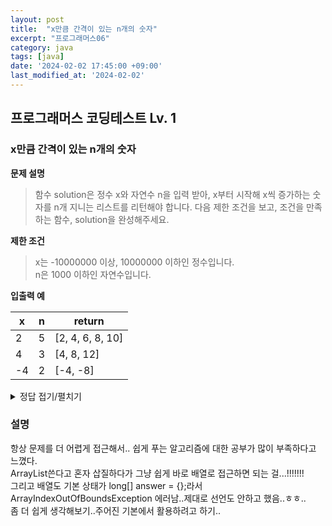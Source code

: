 ```yaml
---
layout: post
title:  "x만큼 간격이 있는 n개의 숫자"
excerpt: "프로그래머스06"
category: java
tags: [java]
date: '2024-02-02 17:45:00 +09:00'
last_modified_at: '2024-02-02'
---
```


## 프로그래머스 코딩테스트 Lv. 1

### x만큼 간격이 있는 n개의 숫자


**문제 설명**
> 함수 solution은 정수 x와 자연수 n을 입력 받아, x부터 시작해 x씩 증가하는 숫자를 n개 지니는 리스트를 리턴해야 합니다. 다음 제한 조건을 보고, 조건을 만족하는 함수, solution을 완성해주세요.<br>

**제한 조건**
> x는 -10000000 이상, 10000000 이하인 정수입니다.<br>
> n은 1000 이하인 자연수입니다.<br>


**입출력 예**

| x   | n   | return           |
| --- | --- | ---------------- |
| 2   | 5   | [2, 4, 6, 8, 10] |
| 4   | 3   | [4, 8, 12]       |
| -4  | 2   | [-4, -8]         |




<details>
<summary>정답 접기/펼치기</summary>
<div markdown="1">

```java

class Solution {
    public long[] solution(long x, int n) {
        long[] answer = new long[n];
        
        for (int i = 0; i < n; i++) {
            answer[i] = x * (i + 1);
		}
        return answer;
    }
}

```

</div>
</details>



### 설명

항상 문제를 더 어렵게 접근해서.. 쉽게 푸는 알고리즘에 대한 공부가 많이 부족하다고 느꼈다.<br>
ArrayList쓴다고 혼자 삽질하다가 그냥 쉽게 바로 배열로 접근하면 되는 걸...!!!!!!!<br>
그리고 배열도 기본 상태가 long[] answer = {};라서 ArrayIndexOutOfBoundsException 에러남..제대로 선언도 안하고 했음..ㅎㅎ..<br>
좀 더 쉽게 생각해보기..주어진 기본에서 활용하려고 하기..<br>